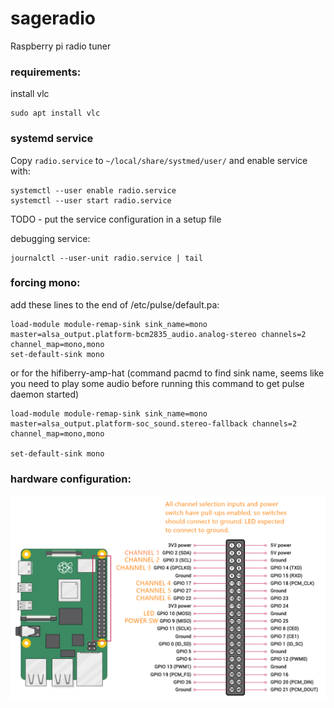 # sageradio
Raspberry pi radio tuner
### requirements:
install vlc
```shell
sudo apt install vlc
```

### systemd service

Copy `radio.service` to `~/local/share/systmed/user/` and enable service with:
```shell
systemctl --user enable radio.service
systemctl --user start radio.service
```

TODO - put the service configuration in a setup file

debugging service:
```shell
journalctl --user-unit radio.service | tail
```

### forcing mono:

add these lines to the end of /etc/pulse/default.pa:
```shell
load-module module-remap-sink sink_name=mono master=alsa_output.platform-bcm2835_audio.analog-stereo channels=2 channel_map=mono,mono
set-default-sink mono
```

or for the hifiberry-amp-hat (command pacmd to find sink name, seems like you need to play some audio before running this command to get pulse daemon started)
```shell
load-module module-remap-sink sink_name=mono master=alsa_output.platform-soc_sound.stereo-fallback channels=2 channel_map=mono,mono

set-default-sink mono
```

### hardware configuration: 
![Channel Assignment](channel_assignment.png)

